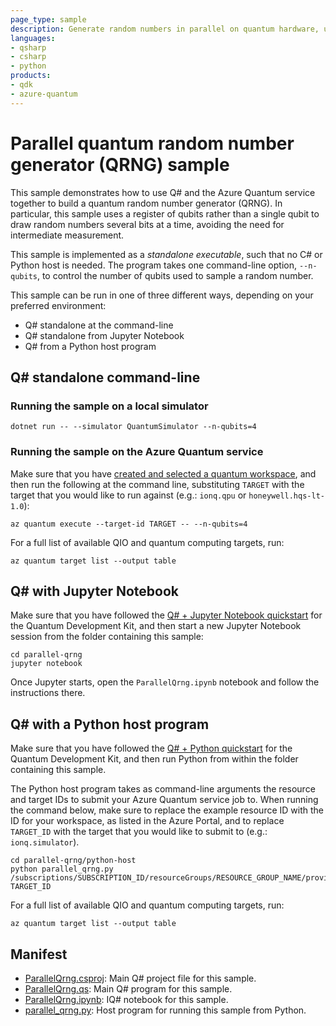 ```yaml
---
page_type: sample
description: Generate random numbers in parallel on quantum hardware, using the Azure Quantum service
languages:
- qsharp
- csharp
- python
products:
- qdk
- azure-quantum
---
```


# Parallel quantum random number generator (QRNG) sample

This sample demonstrates how to use Q# and the Azure Quantum service together to build a quantum random number generator (QRNG).
In particular, this sample uses a register of qubits rather than a single qubit to draw random numbers several bits at a time, avoiding the need for intermediate measurement.

This sample is implemented as a _standalone executable_, such that no C# or Python host is needed.
The program takes one command-line option, `--n-qubits`, to control the number of qubits used to sample a random number.

This sample can be run in one of three different ways, depending on your preferred environment:

- Q# standalone at the command-line
- Q# standalone from Jupyter Notebook
- Q# from a Python host program

## Q# standalone command-line

### Running the sample on a local simulator

```dotnetcli
dotnet run -- --simulator QuantumSimulator --n-qubits=4
```

### Running the sample on the Azure Quantum service

Make sure that you have [created and selected a quantum workspace](https://docs.microsoft.com/azure/quantum/how-to-create-quantum-workspaces-with-the-azure-portal), and then run the following at the command line, substituting `TARGET` with the target that you would like to run against (e.g.: `ionq.qpu` or `honeywell.hqs-lt-1.0`):

```azcli
az quantum execute --target-id TARGET -- --n-qubits=4
```

For a full list of available QIO and quantum computing targets, run:

```azcli
az quantum target list --output table
```

## Q# with Jupyter Notebook

Make sure that you have followed the [Q# + Jupyter Notebook quickstart](https://docs.microsoft.com/azure/quantum/install-jupyter-qdk) for the Quantum Development Kit, and then start a new Jupyter Notebook session from the folder containing this sample:

```
cd parallel-qrng
jupyter notebook
```

Once Jupyter starts, open the `ParallelQrng.ipynb` notebook and follow the instructions there.

## Q# with a Python host program

Make sure that you have followed the [Q# + Python quickstart](https://docs.microsoft.com/azure/quantum/install-python-qdk) for the Quantum Development Kit, and then run Python from within the folder containing this sample.

The Python host program takes as command-line arguments the resource and target IDs to submit your Azure Quantum service job to.
When running the command below, make sure to replace the example resource ID with the ID for your workspace, as listed in the Azure Portal, and to replace `TARGET_ID` with the target that you would like to submit to (e.g.: `ionq.simulator`).

```
cd parallel-qrng/python-host
python parallel_qrng.py /subscriptions/SUBSCRIPTION_ID/resourceGroups/RESOURCE_GROUP_NAME/providers/Microsoft.Quantum/Workspaces/WORKSPACE_NAME TARGET_ID
```

For a full list of available QIO and quantum computing targets, run:

```azcli
az quantum target list --output table
```

## Manifest

- [ParallelQrng.csproj](https://github.com/microsoft/quantum/blob/main/samples/azure-quantum/parallel-qrng/ParallelQrng.csproj): Main Q# project file for this sample.
- [ParallelQrng.qs](https://github.com/microsoft/quantum/blob/main/samples/azure-quantum/parallel-qrng/ParallelQrng.qs): Main Q# program for this sample.
- [ParallelQrng.ipynb](https://github.com/microsoft/quantum/blob/main/samples/azure-quantum/parallel-qrng/ParallelQrng.ipynb): IQ# notebook for this sample.
- [parallel_qrng.py](https://github.com/microsoft/quantum/blob/main/samples/azure-quantum/parallel-qrng/parallel_qrng.py): Host program for running this sample from Python.

